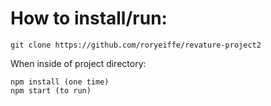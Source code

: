 # How to install/run: 
```
git clone https://github.com/roryeiffe/revature-project2
```
When inside of project directory:
```
npm install (one time)
npm start (to run)
```

